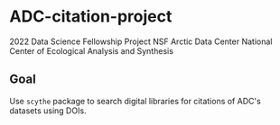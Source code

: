 # ADC-citation-project
2022 Data Science Fellowship Project
NSF Arctic Data Center 
National Center of Ecological Analysis and Synthesis

## Goal
Use `scythe` package to search digital libraries for citations of ADC's datasets using DOIs.
